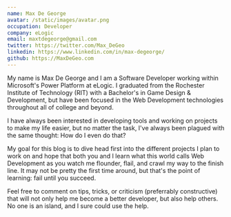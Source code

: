 ```yaml
---
name: Max De George
avatar: /static/images/avatar.png
occupation: Developer
company: eLogic
email: maxtdegeorge@gmail.com
twitter: https://twitter.com/Max_DeGeo
linkedin: https://www.linkedin.com/in/max-degeorge/
github: https://MaxDeGeo.com
---
```


My name is Max De George and I am a Software Developer working within Microsoft's Power Platform at eLogic. I graduated from the Rochester Institute of Technology (RIT) with a Bachelor's in Game Design & Development, but have been focused in the Web Development technologies throughout all of college and beyond.

I have always been interested in developing tools and working on projects to make my life easier, but no matter the task, I've always been plagued with the same thought: How do I even do that? 

My goal for this blog is to dive head first into the different projects I plan to work on and hope that both you and I learn what this world calls Web Development as you watch me flounder, flail, and crawl my way to the finish line. It may not be pretty the first time around, but that's the point of learning: fail until you succeed.

Feel free to comment on tips, tricks, or criticism (preferrably constructive) that will not only help me become a better developer, but also help others. No one is an island, and I sure could use the help.